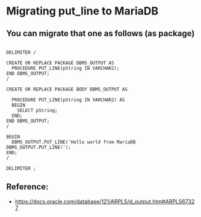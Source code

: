 # Migrating put_line to MariaDB 

## You can migrate that one as follows (as package)  

```

DELIMITER /

CREATE OR REPLACE PACKAGE DBMS_OUTPUT AS
  PROCEDURE PUT_LINE(pString IN VARCHAR2);
END DBMS_OUTPUT;
/

CREATE OR REPLACE PACKAGE BODY DBMS_OUTPUT AS

  PROCEDURE PUT_LINE(pString IN VARCHAR2) AS
  BEGIN
    SELECT pString;
  END;
END DBMS_OUTPUT;
/

BEGIN
  DBMS_OUTPUT.PUT_LINE('Hello world from MariaDB DBMS_OUTPUT.PUT_LINE!');
END;
/

DELIMITER ;

```

## Reference:

  * https://docs.oracle.com/database/121/ARPLS/d_output.htm#ARPLS67327
